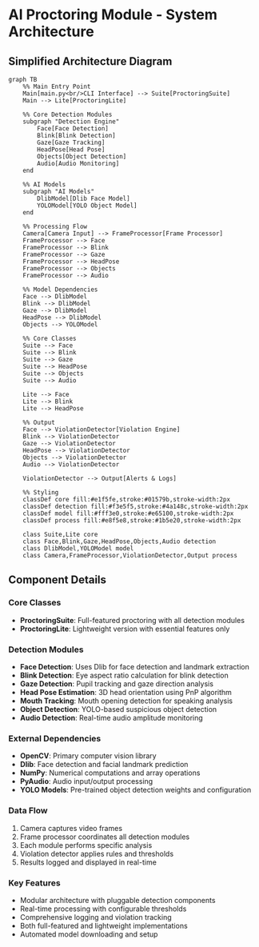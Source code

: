 # AI Proctoring Module - System Architecture

## Simplified Architecture Diagram

```mermaid
graph TB
    %% Main Entry Point
    Main[main.py<br/>CLI Interface] --> Suite[ProctoringSuite]
    Main --> Lite[ProctoringLite]
    
    %% Core Detection Modules
    subgraph "Detection Engine"
        Face[Face Detection]
        Blink[Blink Detection]
        Gaze[Gaze Tracking]
        HeadPose[Head Pose]
        Objects[Object Detection]
        Audio[Audio Monitoring]
    end
    
    %% AI Models
    subgraph "AI Models"
        DlibModel[Dlib Face Model]
        YOLOModel[YOLO Object Model]
    end
    
    %% Processing Flow
    Camera[Camera Input] --> FrameProcessor[Frame Processor]
    FrameProcessor --> Face
    FrameProcessor --> Blink
    FrameProcessor --> Gaze
    FrameProcessor --> HeadPose
    FrameProcessor --> Objects
    FrameProcessor --> Audio
    
    %% Model Dependencies
    Face --> DlibModel
    Blink --> DlibModel
    Gaze --> DlibModel
    HeadPose --> DlibModel
    Objects --> YOLOModel
    
    %% Core Classes
    Suite --> Face
    Suite --> Blink
    Suite --> Gaze
    Suite --> HeadPose
    Suite --> Objects
    Suite --> Audio
    
    Lite --> Face
    Lite --> Blink
    Lite --> HeadPose
    
    %% Output
    Face --> ViolationDetector[Violation Engine]
    Blink --> ViolationDetector
    Gaze --> ViolationDetector
    HeadPose --> ViolationDetector
    Objects --> ViolationDetector
    Audio --> ViolationDetector
    
    ViolationDetector --> Output[Alerts & Logs]
    
    %% Styling
    classDef core fill:#e1f5fe,stroke:#01579b,stroke-width:2px
    classDef detection fill:#f3e5f5,stroke:#4a148c,stroke-width:2px
    classDef model fill:#fff3e0,stroke:#e65100,stroke-width:2px
    classDef process fill:#e8f5e8,stroke:#1b5e20,stroke-width:2px
    
    class Suite,Lite core
    class Face,Blink,Gaze,HeadPose,Objects,Audio detection
    class DlibModel,YOLOModel model
    class Camera,FrameProcessor,ViolationDetector,Output process
```

## Component Details

### Core Classes
- **ProctoringSuite**: Full-featured proctoring with all detection modules
- **ProctoringLite**: Lightweight version with essential features only

### Detection Modules
- **Face Detection**: Uses Dlib for face detection and landmark extraction
- **Blink Detection**: Eye aspect ratio calculation for blink detection
- **Gaze Detection**: Pupil tracking and gaze direction analysis
- **Head Pose Estimation**: 3D head orientation using PnP algorithm
- **Mouth Tracking**: Mouth opening detection for speaking analysis
- **Object Detection**: YOLO-based suspicious object detection
- **Audio Detection**: Real-time audio amplitude monitoring

### External Dependencies
- **OpenCV**: Primary computer vision library
- **Dlib**: Face detection and facial landmark prediction
- **NumPy**: Numerical computations and array operations
- **PyAudio**: Audio input/output processing
- **YOLO Models**: Pre-trained object detection weights and configuration

### Data Flow
1. Camera captures video frames
2. Frame processor coordinates all detection modules
3. Each module performs specific analysis
4. Violation detector applies rules and thresholds
5. Results logged and displayed in real-time

### Key Features
- Modular architecture with pluggable detection components
- Real-time processing with configurable thresholds
- Comprehensive logging and violation tracking
- Both full-featured and lightweight implementations
- Automated model downloading and setup
